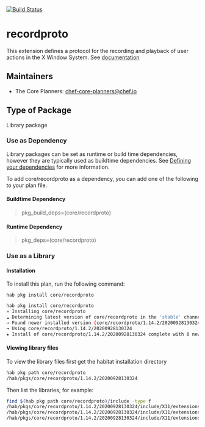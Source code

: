 [![Build Status](https://dev.azure.com/chefcorp-partnerengineering/Chef%20Base%20Plans/_apis/build/status/chef-base-plans.recordproto?branchName=master)](https://dev.azure.com/chefcorp-partnerengineering/Chef%20Base%20Plans/_build/latest?definitionId=277&branchName=master)

# recordproto

This extension defines a protocol for the recording and playback of user
actions in the X Window System.  See [documentation](https://github.com/freedesktop/recordproto)

## Maintainers

* The Core Planners: <chef-core-planners@chef.io>

## Type of Package

Library package

### Use as Dependency

Library packages can be set as runtime or build time dependencies, however they are typically used as buildtime dependencies. See [Defining your dependencies](https://www.habitat.sh/docs/developing-packages/developing-packages/#sts=Define%20Your%20Dependencies) for more information.

To add core/recordproto as a dependency, you can add one of the following to your plan file.

#### Buildtime Dependency

> pkg_build_deps=(core/recordproto)

#### Runtime Dependency

> pkg_deps=(core/recordproto)

### Use as a Library

#### Installation

To install this plan, run the following command:

``hab pkg install core/recordproto``

```bash
hab pkg install core/recordproto
» Installing core/recordproto
☁ Determining latest version of core/recordproto in the 'stable' channel
→ Found newer installed version (core/recordproto/1.14.2/20200928130324) than remote version (core/recordproto/1.14.2/20200404071154)
→ Using core/recordproto/1.14.2/20200928130324
★ Install of core/recordproto/1.14.2/20200928130324 complete with 0 new packages installed.
```

#### Viewing library files

To view the library files first get the habitat installation directory

```bash
hab pkg path core/recordproto
/hab/pkgs/core/recordproto/1.14.2/20200928130324
```

Then list the libraries, for example:

```bash
find $(hab pkg path core/recordproto)/include -type f
/hab/pkgs/core/recordproto/1.14.2/20200928130324/include/X11/extensions/recordproto.h
/hab/pkgs/core/recordproto/1.14.2/20200928130324/include/X11/extensions/recordconst.h
/hab/pkgs/core/recordproto/1.14.2/20200928130324/include/X11/extensions/recordstr.h
```
